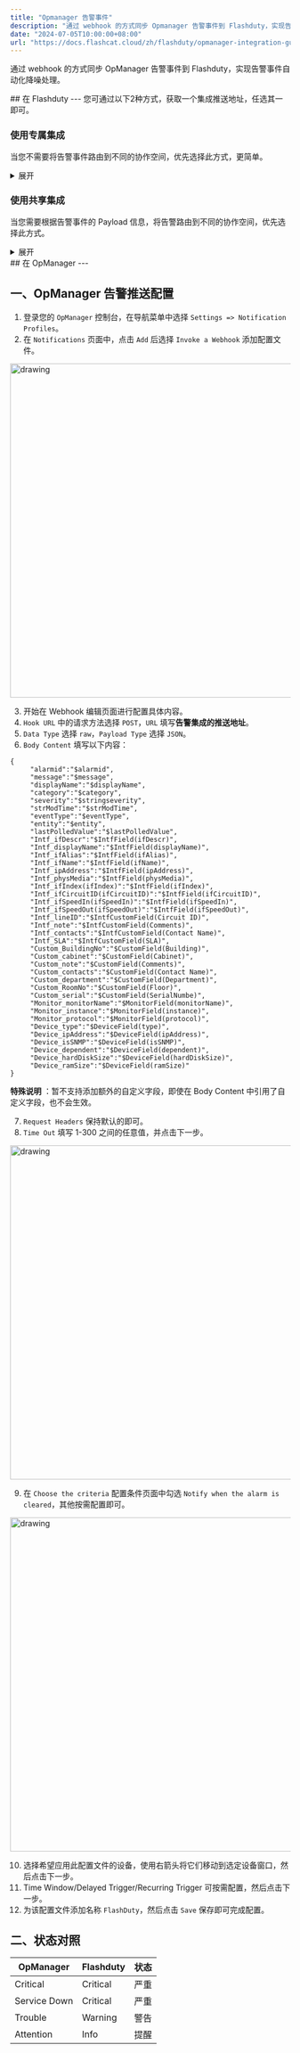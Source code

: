```yaml
---
title: "Opmanager 告警事件"
description: "通过 webhook 的方式同步 Opmanager 告警事件到 Flashduty，实现告警事件自动化降噪处理"
date: "2024-07-05T10:00:00+08:00"
url: "https://docs.flashcat.cloud/zh/flashduty/opmanager-integration-guide"
---
```


通过 webhook 的方式同步 OpManager 告警事件到 Flashduty，实现告警事件自动化降噪处理。

<div class="hide">
## 在 Flashduty
---
您可通过以下2种方式，获取一个集成推送地址，任选其一即可。

### 使用专属集成

当您不需要将告警事件路由到不同的协作空间，优先选择此方式，更简单。

<details>
  <summary>展开</summary>
  
  1. 进入 Flashduty 控制台，选择 **协作空间**，进入某个空间的详情页面
  2. 选择 **集成数据** tab，点击 **添加一个集成**，进入添加集成页面
  3. 选择 **OpManager** 集成，点击 **保存**，生成卡片。
  4. 点击生成的卡片，可以查看到 **推送地址**，复制备用，完成。
  
    
</details>

### 使用共享集成

当您需要根据告警事件的 Payload 信息，将告警路由到不同的协作空间，优先选择此方式。

<details>
  <summary>展开</summary>
  
  1. 进入 Flashduty 控制台，选择 **集成中心=>告警事件**，进入集成选择页面。
  2. 选择 **OpManager** 集成：
        - **集成名称**：为当前集成定义一个名称。
  3. 点击 **保存** 后，复制当前页面的新生成的 **推送地址** 备用。
  4. 点击 **创建路由**，为集成配置路由规则。您可以按条件匹配不同的告警到不同的协作空间，也可以直接设置默认协作空间作为兜底，后续再按需调整。
  5. 完成。
    
</details>
</div>
## 在 OpManager
---
<div class="md-block">

## 一、OpManager 告警推送配置

1. 登录您的 `OpManager` 控制台，在导航菜单中选择 `Settings => Notification Profiles`。
2. 在 `Notifications` 页面中，点击 `Add` 后选择 `Invoke a Webhook` 添加配置文件。

<img alt="drawing" width="600" src="https://download.flashcat.cloud/flashduty/doc/opm-1.png" />

3. 开始在 Webhook 编辑页面进行配置具体内容。
4. `Hook URL` 中的请求方法选择 `POST`，`URL` 填写**告警集成的推送地址**。
5. `Data Type` 选择 `raw`，`Payload Type` 选择 `JSON`。
6. `Body Content` 填写以下内容：

```
{
     "alarmid":"$alarmid",
     "message":"$message",
     "displayName":"$displayName",
     "category":"$category",
     "severity":"$stringseverity",
     "strModTime":"$strModTime",
     "eventType":"$eventType",
     "entity":"$entity",
     "lastPolledValue":"$lastPolledValue",
     "Intf_ifDescr":"$IntfField(ifDescr)",
     "Intf_displayName":"$IntfField(displayName)",
     "Intf_ifAlias":"$IntfField(ifAlias)",
     "Intf_ifName":"$IntfField(ifName)",
     "Intf_ipAddress":"$IntfField(ipAddress)",
     "Intf_physMedia":"$IntfField(physMedia)",
     "Intf_ifIndex(ifIndex)":"$IntfField(ifIndex)",
     "Intf_ifCircuitID(ifCircuitID)":"$IntfField(ifCircuitID)",
     "Intf_ifSpeedIn(ifSpeedIn)":"$IntfField(ifSpeedIn)",
     "Intf_ifSpeedOut(ifSpeedOut)":"$IntfField(ifSpeedOut)",
     "Intf_lineID":"$IntfCustomField(Circuit ID)",
     "Intf_note":"$IntfCustomField(Comments)",
     "Intf_contacts":"$IntfCustomField(Contact Name)",
     "Intf_SLA":"$IntfCustomField(SLA)",
     "Custom_BuildingNo":"$CustomField(Building)",
     "Custom_cabinet":"$CustomField(Cabinet)",
     "Custom_note":"$CustomField(Comments)",
     "Custom_contacts":"$CustomField(Contact Name)",
     "Custom_department":"$CustomField(Department)",
     "Custom_RoomNo":"$CustomField(Floor)",
     "Custom_serial":"$CustomField(SerialNumbe)",
     "Monitor_monitorName":"$MonitorField(monitorName)",
     "Monitor_instance":"$MonitorField(instance)",
     "Monitor_protocol":"$MonitorField(protocol)",
     "Device_type":"$DeviceField(type)",
     "Device_ipAddress":"$DeviceField(ipAddress)",
     "Device_isSNMP":"$DeviceField(isSNMP)",
     "Device_dependent":"$DeviceField(dependent)",
     "Device_hardDiskSize":"$DeviceField(hardDiskSize)",
     "Device_ramSize":"$DeviceField(ramSize)"
}
```
**特殊说明** ：暂不支持添加额外的自定义字段，即使在 Body Content 中引用了自定义字段，也不会生效。

7. `Request Headers` 保持默认的即可。
8. `Time Out` 填写 1-300 之间的任意值，并点击下一步。

<img alt="drawing" width="600" src="https://download.flashcat.cloud/flashduty/doc/opm-2.png" />

9. 在 `Choose the criteria` 配置条件页面中勾选 `Notify when the alarm is cleared`，其他按需配置即可。

<img alt="drawing" width="600" src="https://download.flashcat.cloud/flashduty/doc/opm-3.png" />

10. 选择希望应用此配置文件的设备，使用右箭头将它们移动到选定设备窗口，然后点击下一步。
11. Time Window/Delayed Trigger/Recurring Trigger 可按需配置，然后点击下一步。
12. 为该配置文件添加名称 `FlashDuty`，然后点击 `Save` 保存即可完成配置。

</dev>

## 二、状态对照

<div class="md-block">

| OpManager |  Flashduty | 状态 |
| ---------- | -------- | ---- |
| Critical   | Critical | 严重 |
| Service Down   | Critical | 严重 |
| Trouble    | Warning  | 警告 |
| Attention      | Info     | 提醒 |

</div>

